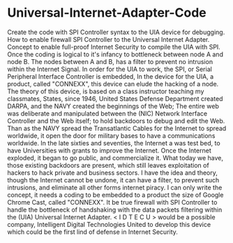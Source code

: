 # Universal-Internet-Adapter-Code
Create the code with SPI Controller syntax to the UIA device for debugging.
How to enable firewall SPI Controller to the Universal Internet Adapter.
Concept to enable full-proof Internet Security to compile the UIA with SPI.
Once the coding is logical to it's infancy to bottleneck between node A and node B.
The nodes between A and B, has a filter to prevent no intrusion within the Internet Signal.
In order for the UIA to work, the SPI, or Serial Peripheral Interface Controller is embedded,
In the device for the UIA, a product, called "CONNEXX", this device can elude the hacking of a node.
The theory of this device, is based on a class instructor teaching my classmates,
States, since 1946, United States Defense Department created DARPA, and the NAVY created the beginnings of the Web;
The entire web was deliberate and manipulated between the (NIC) Network Interface Controller and the Web itself;
to hold backdoors to debug and edit the Web. Than as the NAVY spread the Transatlantic Cables for the Internet to spread worldwide,
it open the door for military bases to have a communications worldwide. In the late sixties and seventies, the Internet a was test bed,
to have Universities with grants to improve the Internet. Once the Internet exploded, it began to go public, and commercialize it. 
What today we have, those existing backdoors are present, which still leaves exploitation of hackers to hack private and business sectors.
I have the idea and theory, though the Internet cannot be undone, it can have a filter, to prevent such intrusions, and eliminate all
other forms internet piracy. I can only write the concept, it needs a coding to be embedded to a product the size of Google Chrome Cast,
called "CONNEXX". It be true firewall with SPI Controller to handle the bottleneck of handshaking with the data packets filtering within
the (UIA) Universal Internet Adapter. < I D T E C U > would be a possible company, Intelligent Digital Technologies United to develop this
device which could be the first lind of defense in Internet Security.
